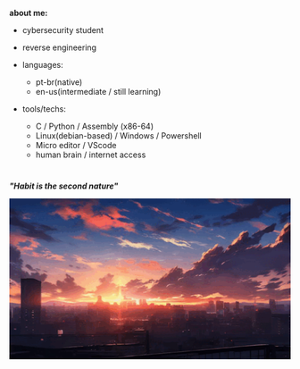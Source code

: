 **about me:**
  
  - cybersecurity student
  - reverse engineering
    
- languages:
  
    - pt-br(native)
    - en-us(intermediate / still learning)

- tools/techs:
  
  - C / Python / Assembly (x86-64)
  - Linux(debian-based) / Windows / Powershell
  - Micro editor / VScode 
  - human brain / internet access 



#

***"Habit is the second nature"***

![sunset](sunset.gif)






